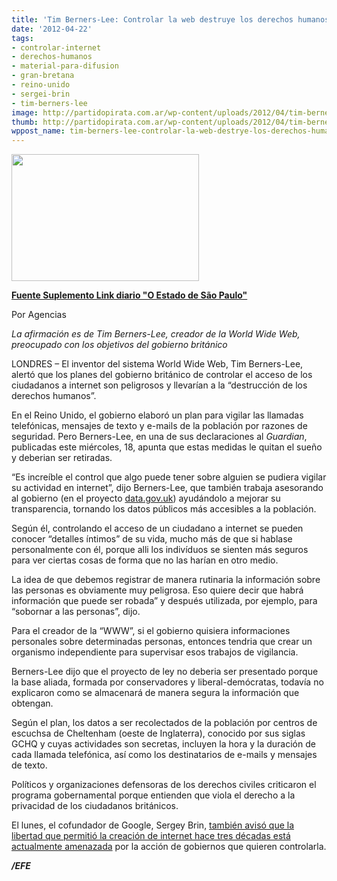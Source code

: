 ```yaml
---
title: 'Tim Berners-Lee: Controlar la web destruye los derechos humanos'
date: '2012-04-22'
tags:
- controlar-internet
- derechos-humanos
- material-para-difusion
- gran-bretana
- reino-unido
- sergei-brin
- tim-berners-lee
image: http://partidopirata.com.ar/wp-content/uploads/2012/04/tim-berners-lee-reuters-ray-stubblebine.jpg
thumb: http://partidopirata.com.ar/wp-content/uploads/2012/04/tim-berners-lee-reuters-ray-stubblebine-150x150.jpg
wppost_name: tim-berners-lee-controlar-la-web-destrye-los-derechos-humanos
---
```


<a href="http://partidopirata.com.ar/wp-content/uploads/2012/04/tim-berners-lee-reuters-ray-stubblebine.jpg"><img class="size-medium wp-image-4155" title="tim-berners-lee-reuters-ray-stubblebine" src="http://partidopirata.com.ar/wp-content/uploads/2012/04/tim-berners-lee-reuters-ray-stubblebine-300x203.jpg" alt="" width="300" height="203" /></a>


<strong><a href="http://blogs.estadao.com.br/link/controlar-a-internet-destroi-os-direitos-humanos/" target="_blank">Fuente Suplemento Link diario "O Estado de São Paulo"</a></strong>

Por Agencias

<em>La afirmación es de Tim Berners-Lee, creador de la World Wide Web, preocupado con los objetivos del gobierno británico</em>

LONDRES – El inventor del sistema World Wide Web, Tim Berners-Lee, alertó que los planes del gobierno británico de controlar el acceso de los ciudadanos a internet son peligrosos y llevarían a la “destrucción de los derechos humanos”.

En el Reino Unido, el gobierno elaboró un plan para vigilar las llamadas telefónicas, mensajes de texto y e-mails de la población por razones de seguridad. Pero Berners-Lee, en una de sus declaraciones al <em>Guardian</em>, publicadas este miércoles, 18, apunta que estas medidas le quitan el sueño y deberian ser retiradas.

“Es increíble el control que algo puede tener sobre alguien se pudiera vigilar su actividad en internet”, dijo Berners-Lee, que también trabaja asesorando al gobierno (en el proyecto <a href="http://data.gov.uk/">data.gov.uk</a>) ayudándolo a mejorar su transparencia, tornando los datos públicos más accesibles a la población.

Según él, controlando el acceso de un ciudadano a internet se pueden conocer “detalles íntimos” de su vida, mucho más de que si hablase personalmente con él, porque alli los indivíduos se sienten más seguros para ver ciertas cosas de forma que no las harían en otro medio.

La idea de que debemos registrar de manera rutinaria la información sobre las personas es obviamente muy peligrosa. Eso quiere decir que habrá información que puede ser robada” y después utilizada, por ejemplo, para “sobornar a las personas”, dijo.

Para el creador de la “WWW”, si el gobierno quisiera informaciones personales sobre determinadas personas, entonces tendria que crear un organismo independiente para supervisar esos trabajos de vigilancia.

Berners-Lee dijo que el proyecto de ley no deberia ser presentado porque la base aliada, formada por conservadores y liberal-demócratas, todavía no explicaron como se almacenará de manera segura la información que obtengan.

Según el plan, los datos a ser recolectados de la población por centros de escuchsa de Cheltenham (oeste de Inglaterra), conocido por sus siglas GCHQ y cuyas actividades son secretas, incluyen la hora y la duración de cada llamada telefónica, así como los destinatarios de e-mails y mensajes de texto.

Políticos y organizaciones defensoras de los derechos civiles criticaron el programa gobernamental porque entienden que viola el derecho a la privacidad de los ciudadanos británicos.

El lunes, el cofundador de Google, Sergey Brin, <a href="http://partidopirata.com.ar/3988/la-libertad-de-la-web-esta-cada-vez-mas-amenazada-advierte-a-sergey-brin-de-google">también avisó que la libertad que permitió la creación de internet hace tres décadas está actualmente amenazada</a> por la acción de gobiernos que quieren controlarla.

<em><strong>/EFE</strong></em>
